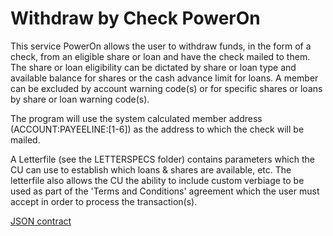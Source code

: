 # Withdraw by Check PowerOn

This service PowerOn allows the user to withdraw funds, in the form of a check, from an eligible share or loan and have the check mailed to them.
The share or loan eligibility can be dictated by share or loan type and available balance for shares or the cash advance limit for loans. A member can be excluded by account warning code(s) or for specific shares or loans by share or loan warning code(s).

The program will use the system calculated member address (ACCOUNT:PAYEELINE:[1-6]) as the address to which the check will be mailed.

A Letterfile (see the LETTERSPECS folder) contains parameters which the CU can use to establish which loans & shares are available, etc. The letterfile also allows the CU the ability to include custom verbiage to be used as part of the 'Terms and Conditions' agreement which the user must accept in order to process the transaction(s).

[JSON contract](https://github.com/Banno/banno-powerons/blob/master/withdraw-by-check/withdraw-by-check-json-contract.md)
